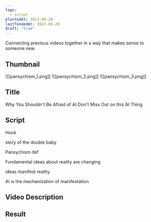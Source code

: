 ```yaml
---
tags:
  - script
plantedAt: 2023-09-28
lastTendedAt: 2023-09-28
draft: "true"
---
```

Connecting previous videos together in a way that makes sense to someone new.

## Thumbnail

![[pansychism_1.png]]
![[pansychism_2.png]]
![[pansychism_3.png]]


## Title

Why You Shouldn't Be Afraid of AI
Don't Miss Out on this AI Thing



## Script

Hook

story of the double baby

Pansychism def

Fundamental ideas about reality are changing



ideas manifest reality.

AI is the mechanization of manifestation





## Video Description
## Result